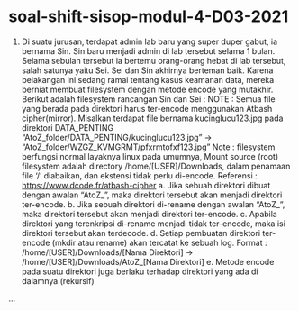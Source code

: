 # soal-shift-sisop-modul-4-D03-2021

1.	Di suatu jurusan, terdapat admin lab baru yang super duper gabut, ia bernama Sin. Sin baru menjadi admin di lab tersebut selama 1 bulan. Selama sebulan tersebut ia bertemu orang-orang hebat di lab tersebut, salah satunya yaitu Sei. Sei dan Sin akhirnya berteman baik. Karena belakangan ini sedang ramai tentang kasus keamanan data, mereka berniat membuat filesystem dengan metode encode yang mutakhir. Berikut adalah filesystem rancangan Sin dan Sei :
NOTE : 
Semua file yang berada pada direktori harus ter-encode menggunakan Atbash cipher(mirror).
Misalkan terdapat file bernama kucinglucu123.jpg pada direktori DATA_PENTING
“AtoZ_folder/DATA_PENTING/kucinglucu123.jpg” → “AtoZ_folder/WZGZ_KVMGRMT/pfxrmtofxf123.jpg”
Note : filesystem berfungsi normal layaknya linux pada umumnya, Mount source (root) filesystem adalah directory /home/[USER]/Downloads, dalam penamaan file ‘/’ diabaikan, dan ekstensi tidak perlu di-encode.
Referensi : https://www.dcode.fr/atbash-cipher
a.	Jika sebuah direktori dibuat dengan awalan “AtoZ_”, maka direktori tersebut akan menjadi direktori ter-encode.
b.	Jika sebuah direktori di-rename dengan awalan “AtoZ_”, maka direktori tersebut akan menjadi direktori ter-encode.
c.	Apabila direktori yang terenkripsi di-rename menjadi tidak ter-encode, maka isi direktori tersebut akan terdecode.
d.	Setiap pembuatan direktori ter-encode (mkdir atau rename) akan tercatat ke sebuah log. Format : /home/[USER]/Downloads/[Nama Direktori] → /home/[USER]/Downloads/AtoZ_[Nama Direktori]
e.	Metode encode pada suatu direktori juga berlaku terhadap direktori yang ada di dalamnya.(rekursif)


...
